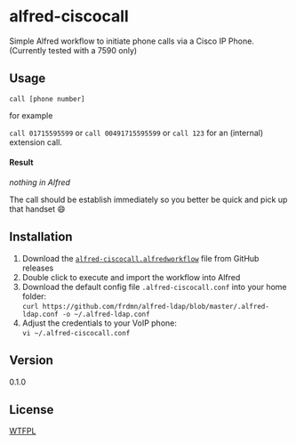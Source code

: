 alfred-ciscocall
==============

Simple Alfred workflow to initiate phone calls via a Cisco IP Phone. (Currently tested with a 7590 only)

## Usage

`call [phone number]`  

for example

`call 01715595599` or `call 00491715595599` or `call 123` for an (internal) extension call.

#### Result

*nothing in Alfred*

The call should be establish immediately so you better be quick and pick up that handset :smile:

## Installation

1. Download the [`alfred-ciscocall.alfredworkflow`](https://github.com/frdmn/alfred-ciscocall/releases) file from GitHub releases
1. Double click to execute and import the workflow into Alfred
1. Download the default config file `.alfred-ciscocall.conf` into your home folder:  
`curl https://github.com/frdmn/alfred-ldap/blob/master/.alfred-ldap.conf -o ~/.alfred-ldap.conf`
1. Adjust the credentials to your VoIP phone:  
`vi ~/.alfred-ciscocall.conf`

## Version

0.1.0

## License

[WTFPL](LICENSE)
